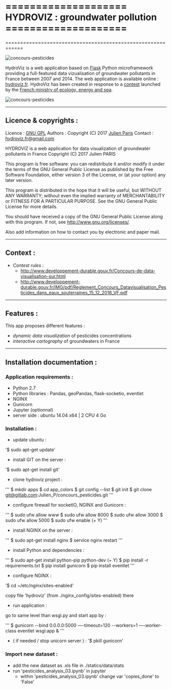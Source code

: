 # ==================== HYDROVIZ : groundwater pollution  ====================
============================================================

![concours-pesticides](static/images/elements/hydroviz_v01.gif)

HydroViz is a web application based on [Flask](http://flask.pocoo.org/) Python microframework providing a full-featured data vizualisation of groundwater pollutants in France between 2007 and 2014.
The web application is available online : [hydroviz.fr](https://www.hydroviz.fr).
HydroViz has been created in response to a [contest](http://www.developpement-durable.gouv.fr/Concours-de-data-visualisation-sur.html) launched by the [French ministry of ecology, energy and sea](http://www.developpement-durable.gouv.fr/).

![concours-pesticides](static/images/logo_hydroViz_clean.png)

-----------------------------------------------------
## Licence & copyrights :

Licence : [GNU GPL](https://gitlab.com/Julien_P/concours_pesticides/blob/master/LICENSE)
Authors : Copyright (C) 2017 [Julien Paris](http://jpylab.com/)
Contact : hydroviz.fr@gmail.com

HYDROVIZ is a web application for data visualization of groundwater pollutants
in France
Copyright (C) 2017  Julien PARIS

This program is free software: you can redistribute it and/or modify
it under the terms of the GNU General Public License as published by
the Free Software Foundation, either version 3 of the License, or
(at your option) any later version.

This program is distributed in the hope that it will be useful,
but WITHOUT ANY WARRANTY; without even the implied warranty of
MERCHANTABILITY or FITNESS FOR A PARTICULAR PURPOSE.  See the
GNU General Public License for more details.

You should have received a copy of the GNU General Public License
along with this program.  If not, see <http://www.gnu.org/licenses/>.

Also add information on how to contact you by electronic and paper mail.

-----------------------------------------------------
## Context :

- _Contest rules_ :
	- http://www.developpement-durable.gouv.fr/Concours-de-data-visualisation-sur.html
	- http://www.developpement-durable.gouv.fr/IMG/pdf/Reglement_Concours_Datavisualisation_Pesticides_dans_eaux_souterraines_15_12_2016_VF.pdf

-----------------------------------------------------
## Features :
This app proposes different features :
- _dynamic data visualization_ of pesticides concentrations
- _interactive cartography_ of groundwaters in France

-----------------------------------------------------
## Installation documentation :

### Application requirements :

- Python 2.7
- Python libraries : Pandas, geoPandas, flask-socketio, eventlet
- NGINX
- Gunicorn
- Jupyter (optionnal)
- server side : ubuntu 14.04 x64 | 2 CPU 4 Go


### Installation :

- update ubuntu :

'$ sudo apt-get update'

- install GIT on the server :

'$ sudo apt-get install git'

- clone hydroviz project :

'''
$ mkdir apps
$ cd app_colors
$ git config --list
$ git init
$ git clone git@gitlab.com:Julien_P/concours_pesticides.git
'''

- configure firewall for socketIO, NGINX and Gunicorn :

'''
$ sudo ufw allow www
$ sudo ufw allow 8000
$ sudo ufw allow 3000
$ sudo ufw allow 5000
$ sudo ufw enable (+ Y)
'''

- install NGINX on the server :

'''
$ sudo apt-get install nginx
$ service nginx restart
'''

- install Python and dependencies :

'''
$ sudo apt-get install python-pip python-dev (+ Y)
$ pip install -r requirements.txt
$ pip install gunicorn
$ pip install eventlet
'''

- configure NGINX :

'$ cd ~/etc/nginx/sites-enabled'

copy file 'hydroviz' (from ./nginx_config/sites-enabled) there

- run application :

go to same level than wsgi.py and start app by :

'''
$ gunicorn --bind 0.0.0.0:5000 —-timeout=120 --workers=1 —-worker-class eventlet wsgi:app &
'''

- ( if needed / stop unicorn server ) : '$ pkill gunicorn'


### Import new dataset :

- add the new dataset as .xls file in ./statics/data/stats
- run 'pesticides_analysis_03.ipynb' in jupyter
	- within 'pesticides_analysis_03.ipynb' change var 'copies_done' to 'False'
